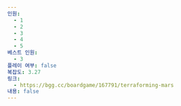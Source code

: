 ```yaml
---
인원:
  - 1
  - 2
  - 3
  - 4
  - 5
베스트 인원:
  - 3
플레이 여부: false
복잡도: 3.27
링크:
  - https://bgg.cc/boardgame/167791/terraforming-mars
내용: false
---
```

